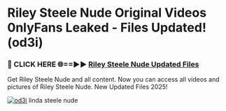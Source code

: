 # Riley Steele Nude Original Videos 0nlyFans Leaked - Files Updated! (od3i)

<h3>🔴 CLICK HERE 🌐==►► <a href="https://tinyurl.com/yrmya6cz" rel="nofollow">Riley Steele Nude Updated Files</a></h3>

Get Riley Steele Nude and all content. Now you can access all videos and pictures of Riley Steele Nude. New Updated Files 2025!

[![od3i](https://i.imgur.com/FMdXYCs.gif)](https://tinyurl.com/yrmya6cz)
linda steele nude